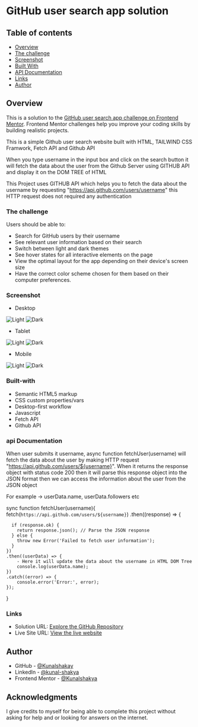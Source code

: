# GitHub user search app solution


## Table of contents

- [Overview](#overview)
- [The challenge](#the-challenge)
- [Screenshot](#screenshot)
- [Built With](#Built-with)
- [API Documentation](#api-documentation)
- [Links](#links)
- [Author](#author)


## Overview
This is a solution to the [GitHub user search app challenge on Frontend Mentor](https://www.frontendmentor.io/challenges/github-user-search-app-Q09YOgaH6). Frontend Mentor challenges help you improve your coding skills by building realistic projects. 

This is a simple Github user search website built with HTML, TAILWIND CSS Framwork, Fetch API and Github API

When you type username in the input box and click on the search button it will fetch the data about the user from the Github Server using GITHUB API and display it on the DOM TREE of HTML
 
This Project uses GITHUB API which helps you to fetch the data about the username by requesting "https://api.github.com/users/username"
this HTTP request does not required any authentication

### The challenge

Users should be able to:

- Search for GitHub users by their username
- See relevant user information based on their search
- Switch between light and dark themes
- See hover states for all interactive elements on the page
- View the optimal layout for the app depending on their device's screen size
- Have the correct color scheme chosen for them based on their computer preferences.

### Screenshot

- Desktop

![Light](./Screenshots/Desktop-Light.png)
![Dark](./Screenshorts/Desktop.png)

- Tablet

![Light](./Screenshots/Tablet-Light.png)
![Dark](./Screenshots/Tablet.png)

- Mobile

![Light](./Screenshots/Mobile-Light.png)
![Dark](./Screenshots/Mobile.png)

### Built-with
- Semantic HTML5 markup
- CSS custom properties/vars
- Desktop-first workflow
- Javascript
- Fetch API
- Github API

### api Documentation
When user submits it username, async function fetchUser(username) will fetch the data about the user by making HTTP request "https://api.github.com/users/${username}". When it returns the response object with status code 200 then it will parse this response object into the JSON format then we can access the information about the user from the JSON object
 
For example -> userData.name, userData.followers etc

sync function fetchUser(username){
    fetch(`https://api.github.com/users/${username}`)
    .then((response) => {

      if (response.ok) {
        return response.json(); // Parse the JSON response
      } else {
        throw new Error('Failed to fetch user information');
      }
    })
    .then((userData) => {
    	- Here it will update the data about the username in HTML DOM Tree
    	console.log(userData.name);   	
    })
    .catch((error) => {
        console.error('Error:', error);
    });
  }


### Links

- Solution URL: [Explore the GitHub Repository](https://github.com/Kunalshakya/GitHub-User-Search-App)
- Live Site URL: [ View the live website](https://kunalshakya.github.io/GitHub-User-Search-App/)

## Author

- GitHub - [@Kunalshakay](https://github.com/Kunalshakya)
- LinkedIn - [@kunal-shakya](https://www.linkedin.com/in/kunal-shakya-59323a259/)
- Frontend Mentor - [@Kunalshakya](https://www.frontendmentor.io/profile/Kunalshakya)

## Acknowledgments

I give credits to myself for being able to complete this project without asking for help and or looking for answers on the internet.
